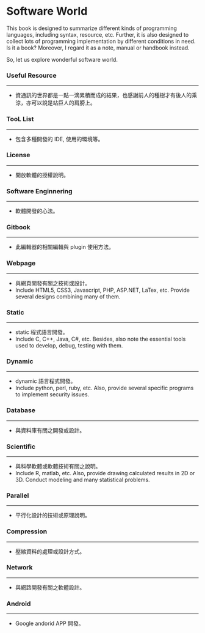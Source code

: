 # Software World

This book is designed to summarize different kinds of programming languages, including syntax, resource, etc. Further, it is also designed to collect lots of programming implementation by different conditions in need. Is it a book? Moreover, I regard it as a note, manual or handbook instead.

So, let us explore wonderful software world.

### Useful Resource

---

* 資通訊的世界都是一點一滴累積而成的結果，也感謝前人的種樹才有後人的乘涼，亦可以說是站巨人的肩膀上。

### TooL List

---

* 包含多種開發的 IDE, 使用的環境等。

### License

---

* 開放軟體的授權說明。

### Software Enginnering

---

* 軟體開發的心法。

### Gitbook

---

* 此編輯器的相關編輯與 plugin 使用方法。

### Webpage

---

* 與網頁開發有關之技術或設計。
* Include HTML5, CSS3, Javascript, PHP, ASP.NET, LaTex, etc. Provide several designs combining many of them.

### Static

---

* static 程式語言開發。
* Include C, C++, Java, C\#, etc. Besides, also note the essential tools used to develop, debug, testing with them.

### Dynamic

---

* dynamic 語言程式開發。
* Include python, perl, ruby, etc. Also, provide several specific programs to implement security issues.

### Database

---

* 與資料庫有關之開發或設計。

### Scientific

---

* 與科學軟體或軟體技術有關之說明。
* Include R, matlab, etc. Also, provide drawing calculated results in 2D or 3D. Conduct modeling and many statistical problems.

### Parallel

---

* 平行化設計的技術或原理說明。

### Compression

---

* 壓縮資料的處理或設計方式。

### Network

---

* 與網路開發有關之軟體設計。

### Android

---

* Google andorid APP 開發。




